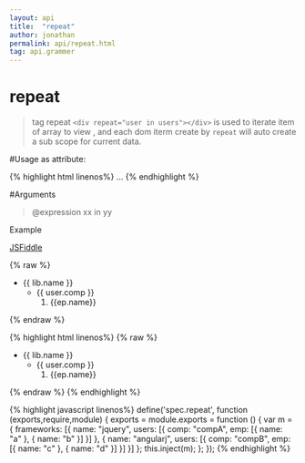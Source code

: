 ```yaml
---
layout: api
title:  "repeat"
author: jonathan
permalink: api/repeat.html
tag: api.grammer
---
```


# repeat

>tag repeat `<div repeat="user in users"></div>` is used to iterate
item of array to view , and each dom iterm create by `repeat` will auto create a sub scope for current data.


#Usage
as attribute:


{% highlight html linenos%}
<ANY
  repeat="user in users">
...
</ANY>
{% endhighlight %}


#Arguments

>@expression xx in yy

Example

[JSFiddle](http://jsfiddle.net/zhning/XLVD3/)

{% raw %}
<div scope="spec.repeat" class="example">
  <ul>
    <li repeat="lib in frameworks" class="lib"> <span>{{ lib.name }}</span>
      <ul>
        <li repeat="user in lib.users" class="user"> <span>{{ user.comp }}</span>
          <ol>
            <li repeat="ep in user.emp">{{ep.name}}</li>
          </ol>
        </li>
      </ul>
    </li>
  </ul>
</div>
{% endraw %}

{% highlight html linenos%}
{% raw %}
<div scope="spec.repeat">
  <ul>
    <li repeat="lib in frameworks" class="lib"> <span>{{ lib.name }}</span>
      <ul>
        <li repeat="user in lib.users" class="user"> <span>{{ user.comp }}</span>
          <ol>
            <li repeat="ep in user.emp">{{ep.name}}</li>
          </ol>
        </li>
      </ul>
    </li>
  </ul>
</div>
{% endraw %}
{% endhighlight %}


{% highlight javascript linenos%}
define('spec.repeat', function (exports,require,module) {
  exports = module.exports = function () {
    var m = {
      frameworks: [{
        name: "jquery",
        users: [{
          comp: "compA",
          emp: [{
            name: "a"
          }, {
            name: "b"
          }]
        }]
      }, {
        name: "angularj",
        users: [{
          comp: "compB",
          emp:
            [{
            name:
              "c"
          },
          {
            name:
              "d"
          }]
        }]
      }]
    };
    this.inject(m);
  };
});
{% endhighlight %}
